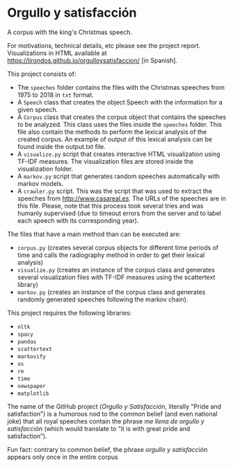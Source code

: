 # Orgullo y satisfacción
A corpus with the king's Christmas speech. 

For motivations, technical details, etc please see the project report. 
Visualizations in HTML available at https://lirondos.github.io/orgulloysatisfaccion/ [in Spanish].

This project consists of: 
* The `speeches` folder contains the files with the Christmas speeches from 1975 to 2018 in `txt` format.
* A `Speech` class that creates the object Speech with the information for a given speech.
* A `Corpus` class that creates the corpus object that contains the speeches to be analyzed. This class uses the files inside the `speeches` folder. This file also contain the methods to perform the lexical analysis of the created corpus. An example of output of this lexical analysis can be found inside the output.txt file.
* A `visualize.py` script that creates interactive HTML visualization using TF-IDF measures. The visualization files are stored inside the visualization folder.
* A `markov.py` script that generates random speeches automatically with markov models.
* A `crawler.py` script. This was the script that was used to extract the speeches from http://www.casareal.es. The URLs of the speeches are in this file. Please, note that this process took several tries and was humanly supervised (due to timeout errors from the server and to label each speech with its corresponding year).

The files that have a main method than can be executed are: 
* `corpus.py` (creates several corpus objects for different time periods of time and calls the radiography method in order to get their lexical analysis)
* `visualize.py` (creates an instance of the corpus class and generates several visualization files with TF-IDF measures using the scattertext library)
* `markov.py` (creates an instance of the corpus class and generates randomly generated speeches following the markov chain).

This project requires the following libraries: 
* `nltk`
* `spacy`
* `pandas`
* `scattertext`
* `markovify`
* `os`
* `re`
* `time`
* `newspaper`
* `matplotlib`

The name of the GitHub project (_Orgullo y Satisfacción_, literally "Pride and satisfaction") is a humorous nod to the common belief (and even national joke) that all royal speeches contain the phrase _me llena de orgullo y satisfacción_ (which would translate to ”it is with great pride and satisfaction”). 

Fun fact: contrary to common belief, the phrase _orgullo y satisfacción_ appears only once in the entire corpus
